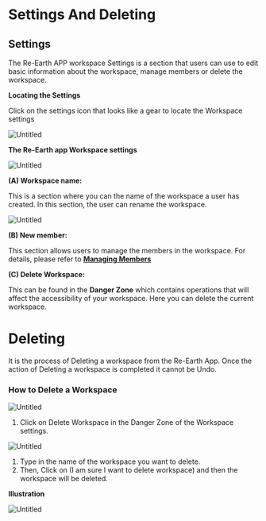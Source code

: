 # Settings And Deleting

## **Settings**

The Re-Earth APP workspace Settings is a section that users can use to edit basic information about the workspace, manage members or delete the workspace.

**Locating the Settings**

Click on the settings icon that looks like a gear to locate the Workspace settings

![Untitled](Settings%20And%20Deleting%208f198ea780b04049ada1080273d2d76e/Untitled.png)

       

**The Re-Earth app Workspace settings**

![Untitled](Settings%20And%20Deleting%208f198ea780b04049ada1080273d2d76e/Untitled%201.png)

**(A) Workspace name:**

This is a section where you can the name of the workspace a user has created. In this section, the user can rename the workspace. 

![Untitled](Settings%20And%20Deleting%208f198ea780b04049ada1080273d2d76e/Untitled.gif)

**(B) New member:**

This section allows users to manage the members in the workspace. For details, please refer to **[Managing Members](Managing%20Members%209493472f978a43c98150023cd719421c.md)**

**(C) Delete Workspace:**

This can be found in the **Danger Zone** which contains operations that will affect the accessibility of your workspace. Here you can delete the current workspace.

# **Deleting**

It is the process of Deleting a workspace from the Re-Earth App. Once the action of Deleting a workspace is completed it cannot be Undo.

### How to Delete a Workspace

![Untitled](Settings%20And%20Deleting%208f198ea780b04049ada1080273d2d76e/Untitled%202.png)

1. Click on Delete Workspace in the Danger Zone of the Workspace settings.

![Untitled](Settings%20And%20Deleting%208f198ea780b04049ada1080273d2d76e/Untitled%203.png)

1. Type in the name of the workspace you want to delete.
2. Then, Click on (I am sure I want to delete workspace) and then the workspace will be deleted.

**Illustration** 

![Untitled](Settings%20And%20Deleting%208f198ea780b04049ada1080273d2d76e/Untitled%201.gif)